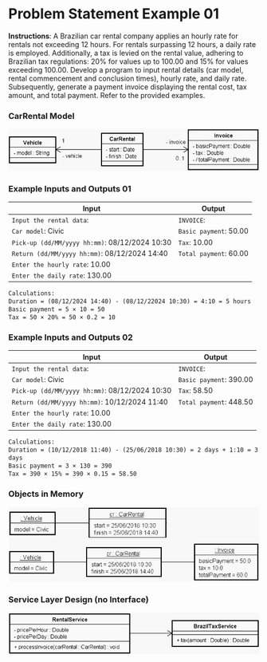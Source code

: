 # Problem Statement Example 01

**Instructions**: A Brazilian car rental company applies an hourly rate for rentals not exceeding 12 hours. For rentals
surpassing 12 hours, a daily rate is employed. Additionally, a tax is levied on the rental value, adhering to Brazilian
tax regulations: 20% for values up to 100.00 and 15% for values exceeding 100.00. Develop a program to input rental
details (car model, rental commencement and conclusion times), hourly rate, and daily rate. Subsequently, generate a
payment invoice displaying the rental cost, tax amount, and total payment. Refer to the provided examples.

### CarRental Model

![Car Rental Model](https://github.com/souzafcharles/Complete-Java-Object-Oriented-Programming-and-Projects/blob/main/Section_N14_Interfaces/ProblemStatementExample01/car-rental-model.png)

### Example Inputs and Outputs 01

| **Input**                                      | **Output**             |
|------------------------------------------------|------------------------|
| `Input the rental data`:                       | `INVOICE`:             |
| `Car model`: Civic                             | `Basic payment`: 50.00 |
| `Pick-up (dd/MM/yyyy hh:mm)`: 08/12/2024 10:30 | `Tax`: 10.00           |
| `Return (dd/MM/yyyy hh:mm)`: 08/12/2024 14:40  | `Total payment`: 60.00 |
| `Enter the hourly rate`: 10.00                 |                        |
| `Enter the daily rate`: 130.00                 |                        |

```
Calculations:
Duration = (08/12/2024 14:40) - (08/12/22024 10:30) = 4:10 = 5 hours
Basic payment = 5 × 10 = 50
Tax = 50 × 20% = 50 × 0.2 = 10
```

### Example Inputs and Outputs 02

| **Input**                                      | **Output**              |
|------------------------------------------------|-------------------------|
| `Input the rental data`:                       | `INVOICE`:              |
| `Car model`: Civic                             | `Basic payment`: 390.00 |
| `Pick-up (dd/MM/yyyy hh:mm)`: 08/12/2024 10:30 | `Tax`: 58.50            |
| `Return (dd/MM/yyyy hh:mm)`: 10/12/2024 11:40  | `Total payment`: 448.50 |
| `Enter the hourly rate`: 10.00                 |                         |
| `Enter the daily rate`: 130.00                 |                         |

```
Calculations:
Duration = (10/12/2018 11:40) - (25/06/2018 10:30) = 2 days + 1:10 = 3 days
Basic payment = 3 × 130 = 390
Tax = 390 × 15% = 390 × 0.15 = 58.50
```

### Objects in Memory

![Objects in Memory Car Rental](https://github.com/souzafcharles/Complete-Java-Object-Oriented-Programming-and-Projects/blob/main/Section_N14_Interfaces/ProblemStatementExample01/objects-in-memory-car-rental.png)

### Service Layer Design (no Interface)

![Service Layer Design Car Rental](https://github.com/souzafcharles/Complete-Java-Object-Oriented-Programming-and-Projects/blob/main/Section_N14_Interfaces/ProblemStatementExample01/service-layer-design-car-rental.png)
